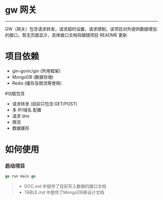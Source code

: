 # gw 网关

---
GW（网关）包含请求转发，请求超时设置，请求限制，该项目对外提供数据增加的接口，暂无页面显示，具体接口文档将跟随项目 README 更新

# 项目依赖
- gin-gonic/gin (所用框架)
- MongoDB (数据存储)
- Redis (缓存及限流等使用)

#功能包含
- 请求转发 (目前只包含:GET/POST)
- 多 IP/域名 配置
- 请求 dns
- 限流
- 数据缓存 

# 如何使用
### 启动项目
```go
go run main.go
```
>* DOC.md 中提供了目前写入数据的接口文档
>* TABLE.md 中提供了MongoDB表设计文档